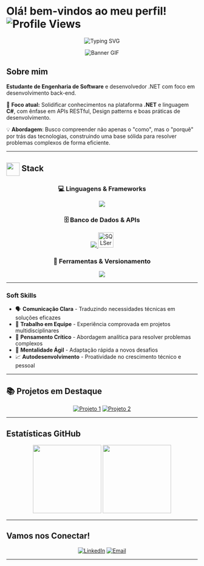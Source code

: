 #  Olá! bem-vindos ao meu perfil! ![Profile Views](https://komarev.com/ghpvc/?username=zosein&color=blueviolet&style=flat-square&label=Visitantes)

<div align="center">

  
  ![Typing SVG](https://readme-typing-svg.herokuapp.com?font=Fira+Code&pause=1000&color=3333FF&center=true&vCenter=true&width=435&lines=Estudante+de+Engenharia+de+Software;Desenvolvedor+.NET+%7C+C%23;)
  
</div>
<div align="center">

  ![Banner GIF](https://media0.giphy.com/media/v1.Y2lkPTc5MGI3NjExeWk0MGhramhlZThsMThjczJ6dzdrNHpiY2Jhbjl2cGl0NGJvaXh3dSZlcD12MV9pbnRlcm5hbF9naWZfYnlfaWQmY3Q9Zw/qgQUggAC3Pfv687qPC/giphy.gif)

</div>

##  Sobre mim

**Estudante de Engenharia de Software** e desenvolvedor .NET com foco em desenvolvimento back-end.

🎯 **Foco atual:** Solidificar conhecimentos na plataforma **.NET** e linguagem **C#**, com ênfase em APIs RESTful, Design patterns e boas práticas de desenvolvimento.

💡 **Abordagem**: Busco compreender não apenas o "como", mas o "porquê" por trás das tecnologias, construindo uma base sólida para resolver problemas complexos de forma eficiente.

---

## <img align="center" src="https://media4.giphy.com/media/v1.Y2lkPTc5MGI3NjExa2d6YXV2Y3V5aW0yb2JkYmo3cjR2ODB1em1pa2M1ajd5bWs0ODlnNSZlcD12MV9pbnRlcm5hbF9naWZfYnlfaWQmY3Q9cw/lr1QZ7prMwwkqSSVLa/giphy.gif" width ="35"/> Stack

<div align="center">

### 💻 Linguagens & Frameworks
<div>
  <a href="https://skillicons.dev">
    <img src="https://skillicons.dev/icons?i=cs,dotnet,js,nodejs,python,react" />
  </a>
</div>

### 🗄️ Banco de Dados & APIs
<div>
  <a href="https://skillicons.dev">
    <img src="https://skillicons.dev/icons?i=mysql,postgres,mongodb,postman" />
    <img title="SQLServer" src="https://github.com/user-attachments/assets/b4c60bd6-5a64-4e5a-b263-104aeda77a99" alt="SQLServer" width="40">
  </a>
</div>

  


### 🔧 Ferramentas & Versionamento

<div>
  <a href="https://skillicons.dev">
    <img src="https://skillicons.dev/icons?i=visualstudio,vscode,rider,git,github" />
  </a>
</div>

</div>

---
###  **Soft Skills**
- 🗣️ **Comunicação Clara** - Traduzindo necessidades técnicas em soluções eficazes
- 👥 **Trabalho em Equipe** - Experiência comprovada em projetos multidisciplinares
- 🧠 **Pensamento Crítico** - Abordagem analítica para resolver problemas complexos
- 🚀 **Mentalidade Ágil** - Adaptação rápida a novos desafios
- 📈 **Autodesenvolvimento** - Proatividade no crescimento técnico e pessoal

---

## 📚 Projetos em Destaque

<div align="center">

[![Projeto 1](https://github-readme-stats.vercel.app/api/pin/?username=zosein&repo=ContabiliHub-API&theme=tokyonight)](https://github.com/zosein/ContabiliHub-API)
[![Projeto 2](https://github-readme-stats.vercel.app/api/pin/?username=zosein&repo=lumibook-prototipo&theme=tokyonight)](https://github.com/zosein/lumibook-prototipo)

</div>

---

##  Estatísticas GitHub

<div align="center">
  
  <img height="180em" src="https://github-readme-stats.vercel.app/api?username=zosein&show_icons=true&theme=tokyonight&hide_border=true&locale=pt-br&rank_icon=github"/>
    
  <img height="180em" src="https://github-readme-stats.vercel.app/api/top-langs/?username=zosein&layout=compact&langs_count=7&theme=tokyonight"/>
  
</div>

---

##  Vamos nos Conectar!

<div align="center">

[![LinkedIn](https://skillicons.dev/icons?i=linkedin)](https://linkedin.com/in/italoanc)
[![Email](https://skillicons.dev/icons?i=gmail)](mailto:italoledz@gmail.com)


</div>

---
